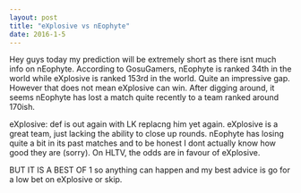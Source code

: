 ```yaml
---
layout: post
title: "eXplosive vs nEophyte"
date: 2016-1-5
---
```


Hey guys today my prediction will be extremely short as there isnt much info on nEophyte.
According to GosuGamers, nEophyte is ranked 34th in the world while eXplosive is ranked 153rd in the world. Quite an impressive gap. However that does not mean eXplosive can win.
After digging around, it seems nEophyte has lost a match quite recently to a team ranked around 170ish.

eXplosive: def is out again with LK replacng him yet again. eXplosive is a great team, just lacking the ability to close up rounds. 
nEophyte has losing quite a bit in its past matches and to be honest I dont actually know how good they are (sorry).
On HLTV, the odds are in favour of eXplosive.

BUT IT IS A BEST OF 1 so anything can happen and my best advice is go for a low bet on eXplosive or skip.

